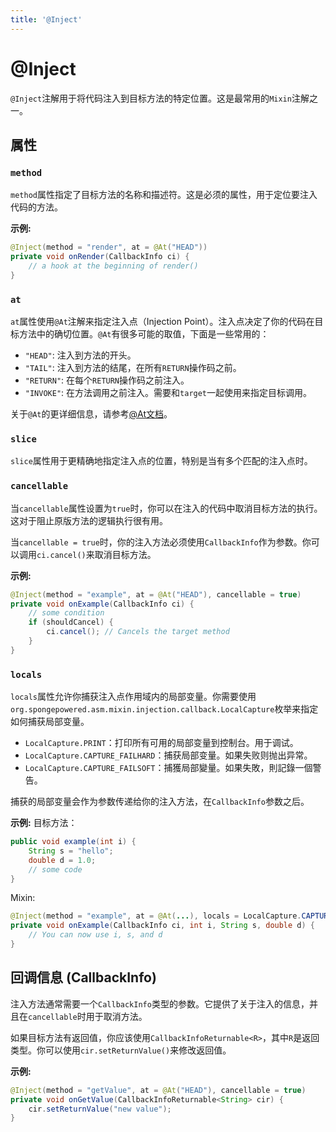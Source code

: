 ```yaml
---
title: '@Inject'
---
```


# @Inject

`@Inject`注解用于将代码注入到目标方法的特定位置。这是最常用的`Mixin`注解之一。

## 属性

### `method`

`method`属性指定了目标方法的名称和描述符。这是必须的属性，用于定位要注入代码的方法。

**示例:**

```java
@Inject(method = "render", at = @At("HEAD"))
private void onRender(CallbackInfo ci) {
    // a hook at the beginning of render()
}
```

### `at`

`at`属性使用`@At`注解来指定注入点（Injection Point）。注入点决定了你的代码在目标方法中的确切位置。`@At`有很多可能的取值，下面是一些常用的：

-   `"HEAD"`: 注入到方法的开头。
-   `"TAIL"`: 注入到方法的结尾，在所有`RETURN`操作码之前。
-   `"RETURN"`: 在每个`RETURN`操作码之前注入。
-   `"INVOKE"`: 在方法调用之前注入。需要和`target`一起使用来指定目标调用。

关于`@At`的更详细信息，请参考[@At文档](./At.md)。

### `slice`

`slice`属性用于更精确地指定注入点的位置，特别是当有多个匹配的注入点时。

### `cancellable`

当`cancellable`属性设置为`true`时，你可以在注入的代码中取消目标方法的执行。这对于阻止原版方法的逻辑执行很有用。

当`cancellable = true`时，你的注入方法必须使用`CallbackInfo`作为参数。你可以调用`ci.cancel()`来取消目标方法。

**示例:**

```java
@Inject(method = "example", at = @At("HEAD"), cancellable = true)
private void onExample(CallbackInfo ci) {
    // some condition
    if (shouldCancel) {
        ci.cancel(); // Cancels the target method
    }
}
```

### `locals`

`locals`属性允许你捕获注入点作用域内的局部变量。你需要使用`org.spongepowered.asm.mixin.injection.callback.LocalCapture`枚举来指定如何捕获局部变量。

-   `LocalCapture.PRINT`：打印所有可用的局部变量到控制台。用于调试。
-   `LocalCapture.CAPTURE_FAILHARD`：捕获局部变量。如果失败则抛出异常。
-   `LocalCapture.CAPTURE_FAILSOFT`：捕獲局部變量。如果失敗，則記錄一個警告。

捕获的局部变量会作为参数传递给你的注入方法，在`CallbackInfo`参数之后。

**示例:**
目标方法：
```java
public void example(int i) {
    String s = "hello";
    double d = 1.0;
    // some code
}
```

Mixin:
```java
@Inject(method = "example", at = @At(...), locals = LocalCapture.CAPTURE_FAILHARD)
private void onExample(CallbackInfo ci, int i, String s, double d) {
    // You can now use i, s, and d
}
```

## 回调信息 (CallbackInfo)

注入方法通常需要一个`CallbackInfo`类型的参数。它提供了关于注入的信息，并且在`cancellable`时用于取消方法。

如果目标方法有返回值，你应该使用`CallbackInfoReturnable<R>`，其中`R`是返回类型。你可以使用`cir.setReturnValue()`来修改返回值。

**示例:**

```java
@Inject(method = "getValue", at = @At("HEAD"), cancellable = true)
private void onGetValue(CallbackInfoReturnable<String> cir) {
    cir.setReturnValue("new value");
}
``` 